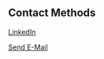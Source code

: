 ## Contact Methods
[LinkedIn](https://www.linkedin.com/in/curtis-fowler/)

[Send E-Mail](mailto:curtis.anthony.fowler@gmail.com)


